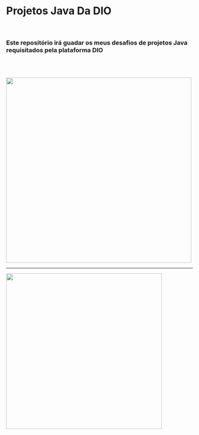 <h1>Projetos Java Da DIO</h1>

<br>

<h3>Este repositório irá guadar os meus desafios de projetos Java requisitados pela plataforma DIO</h3>

<br><br>

<img width="500px" src="https://api-manager.universia.net/coreplatform-document-management/v2/document-management/public/pcqhko2v3b71">

<hr>

<img width="420px" src="https://inforchannel.com.br/wp-content/uploads/2021/03/e2d2f80e-java-logo.png">
